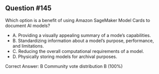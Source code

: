 ## Question #145

Which option is a benefit of using Amazon SageMaker Model Cards to document AI models?

- A. Providing a visually appealing summary of a mode’s capabilities.
- B. Standardizing information about a model’s purpose, performance, and limitations.
- C. Reducing the overall computational requirements of a model.
- D. Physically storing models for archival purposes. 

Correct Answer: 
B Community vote distribution B (100%)